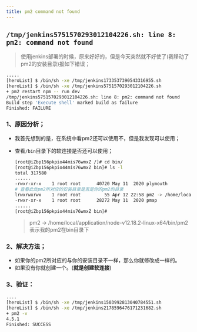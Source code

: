 ```yaml
---
title: pm2 command not found
---
```


## `/tmp/jenkins5751570293012104226.sh: line 8: pm2: command not found`

> 使用jenkins部署的时候，原来好好的，但是今天突然就不好使了(我移动了pm2的安装目录)报如下错误；

```bash
.....
[heroList] $ /bin/sh -xe /tmp/jenkins1733537390543316955.sh
[heroList] $ /bin/sh -xe /tmp/jenkins5751570293012104226.sh
+ pm2 restart npm -- run dev
/tmp/jenkins5751570293012104226.sh: line 8: pm2: command not found
Build step 'Execute shell' marked build as failure
Finished: FAILURE
```

### 1、原因分析；

- 我首先想到的是，在系统中看pm2还可以使用不，但是我发现可以使用；

- 查看`/bin`目录下的软连接是否还可以使用；

  ```bash
  [root@iZbp156pkpio44mis76wmxZ /]# cd bin/
  [root@iZbp156pkpio44mis76wmxZ bin]# ls -l
  total 317580
  ......
  -rwxr-xr-x    1 root root      40720 May 11  2020 plymouth
  # 查看此处pm2所对应的安装目录是否是你的pm2的目录
  lrwxrwxrwx    1 root root         55 Apr 12 22:58 pm2 -> /home/local/application/node-v12.18.2-linux-x64/bin/pm2 
  -rwxr-xr-x    1 root root      28272 May 11  2020 pmap
  ......
  [root@iZbp156pkpio44mis76wmxZ bin]# 
  
  ```

  >pm2 -> /home/local/application/node-v12.18.2-linux-x64/bin/pm2   表示我的pm2在bin目录下

### 2、解决方法；

- 如果你的pm2所对应的与你的安装目录不一样，那么你就修改成一样的。
- 如果没有你就创建一个。(**就是创建软连接**)

### 3、验证：

```bash
....
[heroList] $ /bin/sh -xe /tmp/jenkins1503992813040784551.sh
[heroList] $ /bin/sh -xe /tmp/jenkins2178596476171231682.sh
+ pm2 -v
4.5.1
Finished: SUCCESS
```

